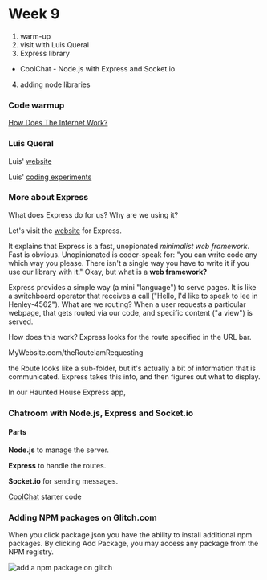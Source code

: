 # Week 9

1. warm-up
2. visit with Luis Queral
3. Express library
  - CoolChat - Node.js with Express and Socket.io
4. adding node libraries

### Code warmup

[How Does The Internet Work?](https://www.youtube.com/watch?v=TNQsmPf24go)

### Luis Queral

Luis' [website](http://queral.studio/)

Luis' [coding experiments](http://queral.studio/experiments/)

### More about Express

What does Express do for us? Why are we using it?

Let's visit the [website](https://expressjs.com/) for Express.

It explains that Express is a fast, unopionated *minimalist web framework*. Fast is obvious. Unopinionated is coder-speak for: "you can write code any which way you please. There isn't a single way you have to write it if you use our library with it." Okay, but what is a **web framework?**

Express provides a simple way (a mini "language") to serve pages. It is like a switchboard operator that receives a call ("Hello, I'd like to speak to lee in Henley-4562"). What are we routing? When a user requests a particular webpage, that gets routed via our code, and specific content ("a view") is served. 

How does this work? Express looks for the route specified in the URL bar.

MyWebsite.com/theRouteIamRequesting

the Route looks like a sub-folder, but it's actually a bit of information that is communicated. Express takes this info, and then figures out what to display.

In our Haunted House Express app, 

### Chatroom with Node.js, Express and Socket.io

#### Parts

**Node.js** to manage the server. 

**Express** to handle the routes.

**Socket.io** for sending messages.

[CoolChat](https://glitch.com/edit/#!/cool-chat?path=README.md%3A1%3A0) starter code

### Adding NPM packages on Glitch.com

When you click package.json you have the ability to install additional npm packages. By clicking Add Package, you may access any package from the NPM registry.

![add a npm package on glitch](https://miro.medium.com/max/700/1*It_-uzGcnw1Jixer9a1VDQ.png)


